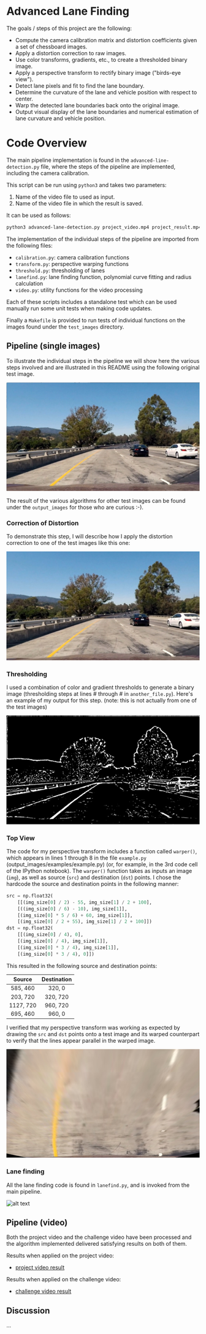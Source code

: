 # Advanced Lane Finding

The goals / steps of this project are the following:

* Compute the camera calibration matrix and distortion coefficients given a set of chessboard images.
* Apply a distortion correction to raw images.
* Use color transforms, gradients, etc., to create a thresholded binary image.
* Apply a perspective transform to rectify binary image ("birds-eye view").
* Detect lane pixels and fit to find the lane boundary.
* Determine the curvature of the lane and vehicle position with respect to center.
* Warp the detected lane boundaries back onto the original image.
* Output visual display of the lane boundaries and numerical estimation of lane curvature and vehicle position.

[//]: # (Image References)

[image1]: ./test_images/test1.jpg "Original Road Image"
[image2]: ./output_images/test1-undistorted.jpg "Image with distortion removed"
[image3]: ./output_images/test1-threshold.jpg "Image with Threshold"
[image4]: ./output_images/test1-topview.jpg "Top view"
[image5]: ./output_images/lane-finding-final.jpg "Final Image Tracking"
[video1]: ./project_result.mp4 "Project Video Result"
[video2]: ./challenge_result.mp4 "Challenge Video Result"

# Code Overview

The main pipeline implementation is found in the `advanced-line-detection.py` file,
where the steps of the pipeline are implemented, including the camera calibration.

This script can be run using `python3` and takes two parameters:

1. Name of the video file to used as input.
2. Name of the video file in which the result is saved.

It can be used as follows:

```sh
python3 advanced-lane-detection.py project_video.mp4 project_result.mp4
```

The implementation of the individual steps of the pipeline are imported from the following files:

* `calibration.py`: camera calibration functions
* `transform.py`: perspective warping functions
* `threshold.py`: thresholding of lanes
* `lanefind.py`: lane finding function, polynomial curve fitting and radius calculation
* `video.py`: utility functions for the video processing

Each of these scripts includes a standalone test which can be used manually run some unit tests
when making code updates.

Finally a `Makefile` is provided to run tests of individual functions on the images found
under the `test_images` directory.

## Pipeline (single images)

To illustrate the individual steps in the pipeline we will show here the various steps involved
and are illustrated in this README using the following original test image.

![original image][image1]

The result of the various algorithms for other test images can be found under the `output_images`
for those who are curious :-).

### Correction of Distortion

To demonstrate this step, I will describe how I apply the distortion correction to one of the test images like this one:

![undistorted image][image2]

### Thresholding

I used a combination of color and gradient thresholds to generate a binary image (thresholding steps at lines # through # in `another_file.py`).  Here's an example of my output for this step.  (note: this is not actually from one of the test images)

![image afer thresholding][image3]

### Top View

The code for my perspective transform includes a function called `warper()`, which appears in lines 1 through 8 in the file `example.py` (output_images/examples/example.py) (or, for example, in the 3rd code cell of the IPython notebook).  The `warper()` function takes as inputs an image (`img`), as well as source (`src`) and destination (`dst`) points.  I chose the hardcode the source and destination points in the following manner:

```python
src = np.float32(
    [[(img_size[0] / 2) - 55, img_size[1] / 2 + 100],
    [((img_size[0] / 6) - 10), img_size[1]],
    [(img_size[0] * 5 / 6) + 60, img_size[1]],
    [(img_size[0] / 2 + 55), img_size[1] / 2 + 100]])
dst = np.float32(
    [[(img_size[0] / 4), 0],
    [(img_size[0] / 4), img_size[1]],
    [(img_size[0] * 3 / 4), img_size[1]],
    [(img_size[0] * 3 / 4), 0]])
```

This resulted in the following source and destination points:

| Source        | Destination   | 
|:-------------:|:-------------:| 
| 585, 460      | 320, 0        | 
| 203, 720      | 320, 720      |
| 1127, 720     | 960, 720      |
| 695, 460      | 960, 0        |

I verified that my perspective transform was working as expected by drawing the `src` and `dst` points onto a test image and its warped counterpart to verify that the lines appear parallel in the warped image.

![alt text][image4]

### Lane finding

All the lane finding code is found in `lanefind.py`, and is invoked from the main pipeline.

![alt text][image5]

## Pipeline (video)

Both the project video and the challenge video have been processed
and the algorithm implemented delivered satisfying results on both
of them.

Results when applied on the project video:

* [project video result][video1]

Results when applied on the challenge video:

* [challenge video result][video2]


## Discussion

...
